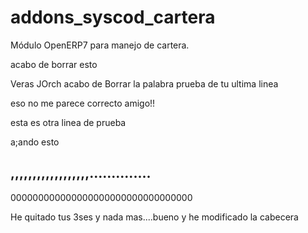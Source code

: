 addons_syscod_cartera
=====================


Módulo OpenERP7 para manejo de cartera.

acabo de borrar esto


Veras JOrch acabo de Borrar la palabra prueba de tu ultima linea

eso no me parece correcto amigo!!






esta es otra linea de prueba


a;ando esto


,,,,,,,,,,,,,,,,,,..............
---------------------------------
000000000000000000000000000000000



He quitado tus 3ses y nada mas....bueno y he modificado la cabecera



